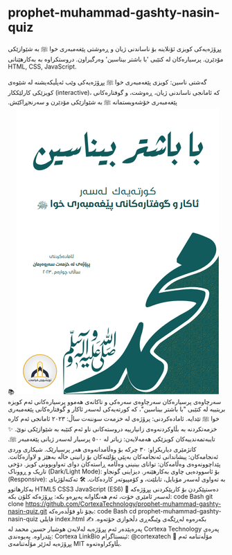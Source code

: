 # prophet-muhammad-gashty-nasin-quiz
پڕۆژەیەکی کویزی ئۆنلاینە بۆ ناساندنی ژیان و ڕەوشتی پێغەمبەری خوا ﷺ بە شێوازێکی مۆدێرن. پرسیارەکان لە کتێبی 'با باشتر بیناسین' وەرگیراون. دروستکراوە بە بەکارهێنانی HTML, CSS, JavaScript.  

گەشتی ناسین: کویزی پێغەمبەری خوا ﷺ
پڕۆژەیەکی وێب ئەپڵیکەیشنە لە شێوەی کویزێکی کارلێککار (interactive)، کە ئامانجی ناساندنی ژیان، ڕەوشت، و گوفتارەکانی پێغه‌مبه‌ری خۆشەویستمانە ﷺ بە شێوازێکی مۆدێرن و سەرنجڕاکێش.
![alt text](assets/images/bookCover.png)
📚 سەرچاوەی پرسیارەکان
سەرچاوەی سەرەکی و تاکانەی هەموو پرسیارەکانی ئەم کویزە بریتییە لە کتێبی "با باشتر بیناسین"، کە کورتەیەکی لەسەر ئاکار و گوفتارەکانی پێغەمبەری خوا ﷺ تێدایە.
ئامادەکردنی: پرۆژەی لە خزمەت سوننەت
ساڵ: ٢٠٢٣
ئامانجی ئەم کارە خزمەتکردنە بە بڵاوکردنەوەی زانیارییە دروستەکانی ناو ئەم کتێبە بە شێوازێکی نوێ.
✨ تایبەتمەندییەکان
کویزێکی هەمەلایەن: زیاتر لە ٥٠٠ پرسیار لەسەر ژیانی پێغەمبەر ﷺ.
کاتژمێری دیاریکراو: ٣٠ چرکە بۆ وەڵامدانەوەی هەر پرسیارێک.
شیکاری وردی ئەنجامەکان: پیشاندانی ئەنجامەکان بەپێی پۆلێنەکان بۆ زانینی خاڵە بەهێز و لاوازەکانت.
پێداچوونەوەی وەڵامەکان: توانای بینینی وەڵامە ڕاستەکان دوای تەواوبوونی کویز.
دۆخی تاریک و ڕووناک (Dark/Light Mode): بۆ ئاسوودەیی چاوی بەکارهێنەر.
دیزاینی گونجاو (Responsive): بە تەواوی لەسەر مۆبایل، تابلێت، و کۆمپیوتەر کاردەکات.
🛠️ تەکنەلۆژیای بەکارهاتوو
HTML5
CSS3
JavaScript (ES6)
🚀 دەستپێکردن
بۆ کارپێکردنی پڕۆژەکە لەسەر ئامێری خۆت، ئەم هەنگاوانە پەیڕەو بکە:
پڕۆژەکە کلۆن بکە:
code
Bash
git clone https://github.com/CortexaTechnology/prophet-muhammad-gashty-nasin-quiz.git
بچۆ ناو فۆڵدەرەکە:
code
Bash
cd prophet-muhammad-gashty-nasin-quiz
فایلی index.html بکەرەوە لەڕێگەی وێبگەڕی دڵخوازی خۆتەوە.
✍️ پەرەپێدەر
ئەم پڕۆژەیە لەلایەن هوشیار حسین محمد لە Cortexa Technology پەرەی پێدراوە.
پەیوەندی: Cortexa LinkBio
ئینستاگرام: @cortexatech
📜 مۆڵەتنامە
ئەم پڕۆژەیە لەژێر مۆڵەتنامەی MIT بڵاوکراوەتەوە.
